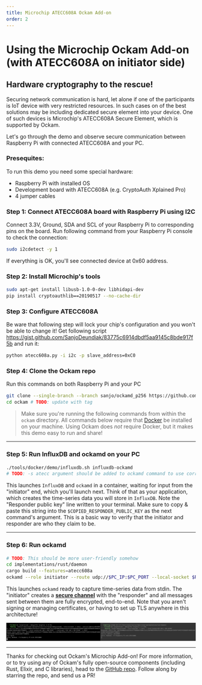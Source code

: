 ```yaml
---
title: Microchip ATECC608A Ockam Add-on
order: 2
---
```


# Using the Microchip Ockam Add-on (with ATECC608A on initiator side)

## Hardware cryptography to the rescue!

Securing network communication is hard, let alone if one of the participants is IoT device with very
restricted resources. In such cases on of the best solutions may be including dedicated secure
element into your device. One of such devices is Microchip's ATECC608A Secure Element, which is
supported by Ockam.

Let's go through the demo and observe secure communication between Raspberry Pi with connected ATECC608A
and your PC.

### Presequites:
To run this demo you need some special hardware:
* Raspberry Pi with installed OS
* Development board with ATECC608A (e.g. CryptoAuth Xplained Pro)
* 4 jumper cables

### Step 1: **Connect ATECC608A board with Raspberry Pi using I2C**
Connect 3.3V, Ground, SDA and SCL of your Raspberry Pi to corresponding pins on the board.
Run following command from your Raspberry Pi console to check the connection:
```sh
sudo i2cdetect -y 1
```
If everything is OK, you'll see connected device at 0x60 address.

### Step 2: **Install Microchip's tools**
```sh
sudo apt-get install libusb-1.0-0-dev libhidapi-dev
pip install cryptoauthlib==20190517 --no-cache-dir
```

### Step 3: **Configure ATECC608A**
Be ware that following step will lock your chip's configuration and you won't be able to change it!
Get following script https://gist.github.com/SanjoDeundiak/83775c6914dbdf5aa9145c8bde917f5b
and run it:
```sh
python atecc608a.py -i i2c -p slave_address=0xC0
```

### Step 4: **Clone the Ockam repo**
Run this commands on both Raspberry Pi and your PC
```sh
git clone --single-branch --branch sanjo/ockamd_p256 https://github.com/ockam-network/ockam.git
cd ockam # TODO: update with tag
```

> Make sure you're running the following commands from within the `ockam` directory. All commands
below require that [Docker](https://docker.com) be installed on your machine. Using Ockam does _not_
require Docker, but it makes this demo easy to run and share!

---


### Step 5: **Run InfluxDB and ockamd on your PC**
```sh
./tools/docker/demo/influxdb.sh influxdb-ockamd
# TODO: -s atecc argument should be added to ockamd command to use corresponding cipher suite
```

This launches `InfluxDB` and `ockamd` in a container, waiting for input from the "initiator" end, 
which you'll launch next. Think of that as your application, which creates the time-series data you
will store in `InfluxDB`. Note the "Responder public key" line written to your terminal. Make sure
to copy & paste this string into the `$COPIED_RESPONDER_PUBLIC_KEY` as the next command's argument. 
This is a basic way to verify that the initiator and responder are who they claim to be.

---

### Step 6: **Run ockamd**
```sh
# TODO: This should be more user-friendly somehow
cd implementations/rust/daemon
cargo build --features=atecc608a
ockamd --role initiator --route udp://$PC_IP:$PC_PORT --local-socket $RASP_IP:$RASP_PORT --service-public-key $COPIED_RESPONDER_PUBLIC_KEY --service-address 01242020 -s atecc -v ATECC
```

This launches `ockamd` ready to capture time-series data from stdin. The "initiator" creates a 
[**secure channel**](https://www.ockam.io/learn/concepts/secure_channels) with the "responder" and 
all messages sent between them are fully encrypted, end-to-end. Note that you aren't signing or 
managing certificates, or having to set up TLS anywhere in this architecture! 

!["ATECC demo"](../assets/ATECC-working.png)

---

Thanks for checking out Ockam's Microchip Add-on! For more information, or to try using any of 
Ockam's fully open-source components (including Rust, Elixir, and C libraries), head to the 
[GitHub repo](https://github.com/ockam-network/ockam). Follow along by starring the repo, and send 
us a PR!
